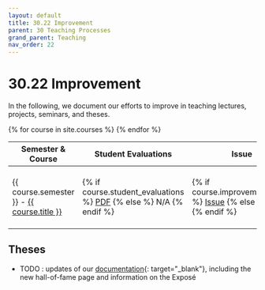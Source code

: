 ```yaml
---
layout: default
title: 30.22 Improvement
parent: 30 Teaching Processes
grand_parent: Teaching
nav_order: 22
---
```


# 30.22 Improvement

In the following, we document our efforts to improve in teaching lectures, projects, seminars, and theses.

<table>
  <thead>
    <tr>
      <th>Semester & Course</th>
      <th>Student Evaluations</th>
      <th>Issue</th>
      <th>Status</th>
    </tr>
  </thead>
  <tbody>
    {% for course in site.courses %}
    <tr>
      <td>{{ course.semester }} - <a href="{{ site.baseurl }}{{ course.url }}">{{ course.title }}</a></td>
      <td>
        {% if course.student_evaluations %}
          <a href="{{ site.baseurl }}/assets/evaluations/{{ course.student_evaluations }}">PDF</a>
        {% else %}
          N/A
        {% endif %}
      </td>
      <td>
        {% if course.improvement_issue %}
          <a href="{{ course.improvement_issue }}" target="_blank">Issue</a>
        {% else %}
          N/A
        {% endif %}
      </td>
      <td>
        {% if course.improvement_status %}
          {{ course.improvement_status }}
        {% else %}
          N/A
        {% endif %}
      </td>
    </tr>
    {% endfor %}
  </tbody>
</table>


## Theses

- TODO : updates of our [documentation](https://github.com/digital-work-lab/theses/compare/772da059a...7d5e86c){: target="_blank"}, including the new hall-of-fame page and information on the Exposé

